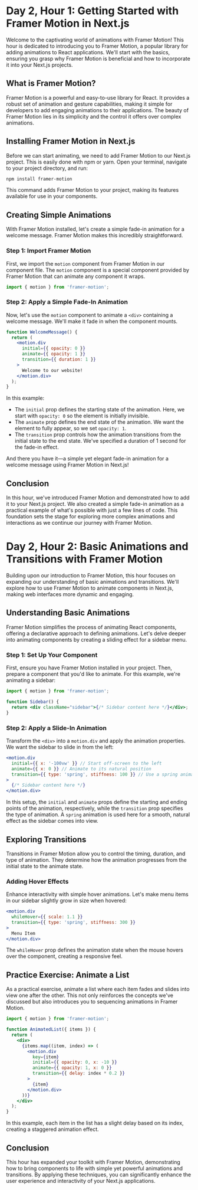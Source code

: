 # Day 2, Hour 1: Getting Started with Framer Motion in Next.js

Welcome to the captivating world of animations with Framer Motion! This hour is dedicated to introducing you to Framer Motion, a popular library for adding animations to React applications. We'll start with the basics, ensuring you grasp why Framer Motion is beneficial and how to incorporate it into your Next.js projects.

## What is Framer Motion?

Framer Motion is a powerful and easy-to-use library for React. It provides a robust set of animation and gesture capabilities, making it simple for developers to add engaging animations to their applications. The beauty of Framer Motion lies in its simplicity and the control it offers over complex animations.

## Installing Framer Motion in Next.js

Before we can start animating, we need to add Framer Motion to our Next.js project. This is easily done with npm or yarn. Open your terminal, navigate to your project directory, and run:

```bash
npm install framer-motion
```

<This is a good time to explore the docs>

This command adds Framer Motion to your project, making its features available for use in your components.

## Creating Simple Animations

With Framer Motion installed, let's create a simple fade-in animation for a welcome message. Framer Motion makes this incredibly straightforward.

### Step 1: Import Framer Motion

First, we import the `motion` component from Framer Motion in our component file. The `motion` component is a special component provided by Framer Motion that can animate any component it wraps.

```jsx
import { motion } from 'framer-motion';
```

### Step 2: Apply a Simple Fade-In Animation

Now, let's use the `motion` component to animate a `<div>` containing a welcome message. We'll make it fade in when the component mounts.

```jsx
function WelcomeMessage() {
  return (
    <motion.div
      initial={{ opacity: 0 }}
      animate={{ opacity: 1 }}
      transition={{ duration: 1 }}
    >
      Welcome to our website!
    </motion.div>
  );
}
```

In this example:

- The `initial` prop defines the starting state of the animation. Here, we start with `opacity: 0` so the element is initially invisible.
- The `animate` prop defines the end state of the animation. We want the element to fully appear, so we set `opacity: 1`.
- The `transition` prop controls how the animation transitions from the initial state to the end state. We've specified a duration of 1 second for the fade-in effect.

And there you have it—a simple yet elegant fade-in animation for a welcome message using Framer Motion in Next.js!

## Conclusion

In this hour, we've introduced Framer Motion and demonstrated how to add it to your Next.js project. We also created a simple fade-in animation as a practical example of what's possible with just a few lines of code. This foundation sets the stage for exploring more complex animations and interactions as we continue our journey with Framer Motion.

<!--! Hour 2 -->

# Day 2, Hour 2: Basic Animations and Transitions with Framer Motion

Building upon our introduction to Framer Motion, this hour focuses on expanding our understanding of basic animations and transitions. We'll explore how to use Framer Motion to animate components in Next.js, making web interfaces more dynamic and engaging.

## Understanding Basic Animations

Framer Motion simplifies the process of animating React components, offering a declarative approach to defining animations. Let's delve deeper into animating components by creating a sliding effect for a sidebar menu.

### Step 1: Set Up Your Component

First, ensure you have Framer Motion installed in your project. Then, prepare a component that you'd like to animate. For this example, we're animating a sidebar:

```jsx
import { motion } from 'framer-motion';

function Sidebar() {
  return <div className="sidebar">{/* Sidebar content here */}</div>;
}
```

### Step 2: Apply a Slide-In Animation

Transform the `<div>` into a `motion.div` and apply the animation properties. We want the sidebar to slide in from the left:

```jsx
<motion.div
  initial={{ x: '-100vw' }} // Start off-screen to the left
  animate={{ x: 0 }} // Animate to its natural position
  transition={{ type: 'spring', stiffness: 100 }} // Use a spring animation for a natural feel
>
  {/* Sidebar content here */}
</motion.div>
```

In this setup, the `initial` and `animate` props define the starting and ending points of the animation, respectively, while the `transition` prop specifies the type of animation. A `spring` animation is used here for a smooth, natural effect as the sidebar comes into view.

## Exploring Transitions

Transitions in Framer Motion allow you to control the timing, duration, and type of animation. They determine how the animation progresses from the initial state to the animate state.

### Adding Hover Effects

Enhance interactivity with simple hover animations. Let's make menu items in our sidebar slightly grow in size when hovered:

```jsx
<motion.div
  whileHover={{ scale: 1.1 }}
  transition={{ type: 'spring', stiffness: 300 }}
>
  Menu Item
</motion.div>
```

The `whileHover` prop defines the animation state when the mouse hovers over the component, creating a responsive feel.

## Practice Exercise: Animate a List

As a practical exercise, animate a list where each item fades and slides into view one after the other. This not only reinforces the concepts we've discussed but also introduces you to sequencing animations in Framer Motion.

```jsx
import { motion } from 'framer-motion';

function AnimatedList({ items }) {
  return (
    <div>
      {items.map((item, index) => (
        <motion.div
          key={item}
          initial={{ opacity: 0, x: -10 }}
          animate={{ opacity: 1, x: 0 }}
          transition={{ delay: index * 0.2 }}
        >
          {item}
        </motion.div>
      ))}
    </div>
  );
}
```

In this example, each item in the list has a slight delay based on its index, creating a staggered animation effect.

## Conclusion

This hour has expanded your toolkit with Framer Motion, demonstrating how to bring components to life with simple yet powerful animations and transitions. By applying these techniques, you can significantly enhance the user experience and interactivity of your Next.js applications.
